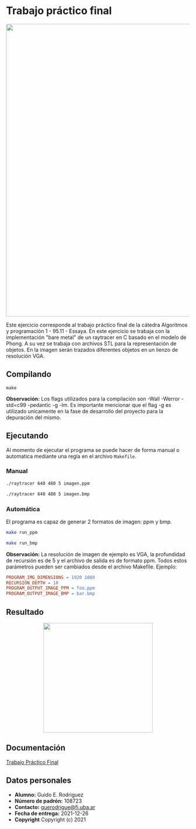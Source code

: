 # Trabajo práctico final

<div align="center" width="800">
   <img align="center" width="800" src="https://user-images.githubusercontent.com/42053774/147417284-32dd7185-d07b-4b95-8d41-e81429c4df5f.png" />
</div>

Este ejercicio corresponde al trabajo práctico final de la cátedra Algoritmos y programación 1 - 95.11 - Essaya.
En este ejercicio se trabaja con la implementación "bare metal" de un raytracer en C basado en el modelo de Phong.
A su vez se trabaja con archivos STL para la representación de objetos.
En la imagen serán trazados diferentes objetos en un lienzo de resolución VGA.

## Compilando

``` make
make
```

**Observación:** Los flags utilizados para la compilación son -Wall -Werror -std=c99 -pedantic -g -lm. Es importante mencionar que el flag -g es utilizado unicamente en la fase de desarrollo del proyecto para la depuración del mismo.

## Ejecutando

Al momento de ejecutar el programa se puede hacer de forma manual o automatica mediante una regla en el archivo `Makefile`.

### Manual

```bash
./raytracer 640 480 5 imagen.ppm
```

```bash
./raytracer 640 480 5 imagen.bmp
```

### Automática

El programa es capaz de generar 2 formatos de imagen: ppm y bmp.

```bash
make run_ppm
```

```bash
make run_bmp
```

**Observación:** La resolución de imagen de ejemplo es VGA, la profundidad de recursión es de 5 y el archivo de salida es de formato ppm. Todos estos parámetros pueden ser cambiados desde el archivo Makefile. Ejemplo:

```Makefile
PROGRAM_IMG_DIMENSIONS = 1920 1080
RECURSION_DEPTH = 10
PROGRAM_OUTPUT_IMAGE_PPM = foo.ppm
PROGRAM_OUTPUT_IMAGE_BMP = bar.bmp
```

## Resultado

<p align="center" width="500">
   <img align="center" width="300" src="imagen.png"/>
</p>

## Documentación
[Trabajo Práctico Final](https://tp-final-algo-9511.netlify.app/)

## Datos personales

- **Alumno:** Guido E. Rodriguez
- **Número de padrón:** 108723
- **Contacto:** guerodrigue@fi.uba.ar
- **Fecha de entrega:** 2021-12-26
- **Copyright** Copyright (c) 2021

</p>